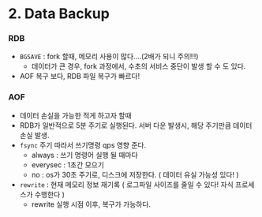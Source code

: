 # 2. Data Backup

### RDB

* `BGSAVE` : fork 할때, 메모리 사용이 많다….(2배가 되니 주의!!!)
  * 데이터가 큰 경우, fork 과정에서, 수초의 서비스 중단이 발생 할 수 도 있다.
* AOF 복구 보다, RDB 파일 복구가 빠르다!

### AOF

* 데이터 손실을 가능한 적게 하고자 할때
* RDB가 일반적으로 5분 주기로 실행된다. 서버 다운 발생시, 해당 주기만큼 데이터 손실 발생.
* `fsync` 주기 따라서 쓰기명령 qps 영향 준다.
  * always : 쓰기 명령어 실행 될 때마다
  * everysec : 1초간 모으기
  * no : os가 30초 주기로, 디스크에 저장한다. ( 데이터 유실 가능성 있다! )
* `rewrite` : 현재 메모리 정보 재기록 ( 로그파일 사이즈를 줄일 수 있다! 자식 프로세스가 수행한다 )
  * rewrite 실행 시점 이후, 복구가 가능하다.
